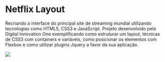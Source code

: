 # Netflix Layout
Recriando a interface do principal site de streaming mundial utilizando tecnologias
como HTML5, CSS3 e JavaScript. Projeto desenvolvido pela Digital Innovation One
exemplificando como estruturar um layout, técnicas de CSS3 com containers e variáveis, 
como posicionar os elementos com Flexbox e como utilizar plugins Jquery a favor da sua aplicação.


<img src="https://preview.redd.it/d5e2yj7hbni71.gif?format=mp4&s=96a04b0616b7a8132f47dfd7aaf0042e3e224078">


